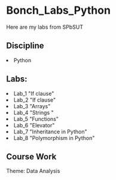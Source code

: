 # Bonch_Labs_Python
Here are my labs from SPbSUT
<h2>Discipline</h2>
<li>Python
<h2>Labs:</h2>
<li>Lab_1 "If clause"
<li>Lab_2 "If clause"
<li>Lab_3 "Arrays"
<li>Lab_4 "Strings  "
<li>Lab_5 "Functions"
<li>Lab_6 "Elevator"
<li>Lab_7 "Inheritance in Python"
<li>Lab_8 "Polymorphism in Python"
<h2>Course Work</h2>
Theme: Data Analysis

